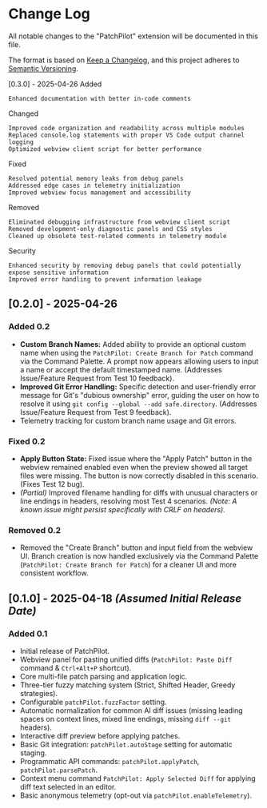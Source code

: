 
# Change Log

All notable changes to the "PatchPilot" extension will be documented in this file.

The format is based on [Keep a Changelog](https://keepachangelog.com/en/1.0.0/),
and this project adheres to [Semantic Versioning](https://semver.org/spec/v2.0.0.html).

[0.3.0] - 2025-04-26
Added

    Enhanced documentation with better in-code comments

Changed

    Improved code organization and readability across multiple modules
    Replaced console.log statements with proper VS Code output channel logging
    Optimized webview client script for better performance

Fixed

    Resolved potential memory leaks from debug panels
    Addressed edge cases in telemetry initialization
    Improved webview focus management and accessibility

Removed

    Eliminated debugging infrastructure from webview client script
    Removed development-only diagnostic panels and CSS styles
    Cleaned up obsolete test-related comments in telemetry module

Security

    Enhanced security by removing debug panels that could potentially expose sensitive information
    Improved error handling to prevent information leakage

## [0.2.0] - 2025-04-26

### Added 0.2

- **Custom Branch Names:** Added ability to provide an optional custom name when using the `PatchPilot: Create Branch for Patch` command via the Command Palette. A prompt now appears allowing users to input a name or accept the default timestamped name. (Addresses Issue/Feature Request from Test 10 feedback).
- **Improved Git Error Handling:** Specific detection and user-friendly error message for Git's "dubious ownership" error, guiding the user on how to resolve it using `git config --global --add safe.directory`. (Addresses Issue/Feature Request from Test 9 feedback).
- Telemetry tracking for custom branch name usage and Git errors.

### Fixed 0.2

- **Apply Button State:** Fixed issue where the "Apply Patch" button in the webview remained enabled even when the preview showed all target files were missing. The button is now correctly disabled in this scenario. (Fixes Test 12 bug).
- *(Partial)* Improved filename handling for diffs with unusual characters or line endings in headers, resolving most Test 4 scenarios. *(Note: A known issue might persist specifically with CRLF on headers).*

### Removed 0.2

- Removed the "Create Branch" button and input field from the webview UI. Branch creation is now handled exclusively via the Command Palette (`PatchPilot: Create Branch for Patch`) for a cleaner UI and more consistent workflow.

## [0.1.0] - 2025-04-18 *(Assumed Initial Release Date)*

### Added 0.1

- Initial release of PatchPilot.
- Webview panel for pasting unified diffs (`PatchPilot: Paste Diff` command & `Ctrl+Alt+P` shortcut).
- Core multi-file patch parsing and application logic.
- Three-tier fuzzy matching system (Strict, Shifted Header, Greedy strategies).
- Configurable `patchPilot.fuzzFactor` setting.
- Automatic normalization for common AI diff issues (missing leading spaces on context lines, mixed line endings, missing `diff --git` headers).
- Interactive diff preview before applying patches.
- Basic Git integration: `patchPilot.autoStage` setting for automatic staging.
- Programmatic API commands: `patchPilot.applyPatch`, `patchPilot.parsePatch`.
- Context menu command `PatchPilot: Apply Selected Diff` for applying diff text selected in an editor.
- Basic anonymous telemetry (opt-out via `patchPilot.enableTelemetry`).
